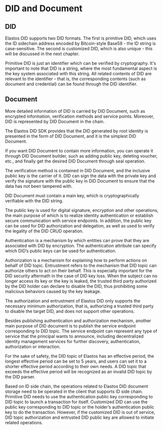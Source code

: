 # DID and Document

## DID

Elastos DID supports two DID formats. The first is primitive DID, which uses the ID sidechain address encoded by Bitcoin-style Base58 - the ID string is case-sensitive. The second is customized DID, which is also unique - this will be discussed in the next chapter.

Primitive DID is just an identifier which can be verified by cryptography. It's important to note that DID is a string, where the most fundamental aspect is the key system associated with this string. All related contents of DID are relevant to the identifier - that is, the corresponding contents (such as document and credential) can be found through the DID identifier.

## Document

More detailed information of DID is carried by DID Document, such as encrypted information, verification methods and service points. Moreover, DID is represented by DID Document in the chain.

The Elastos DID SDK provides that the DID generated by root identity is presented in the form of DID Document, and it is the simplest DID Document.

If you want DID Document to contain more information, you can operate it through DID Document builder, such as adding public key, deleting voucher, etc., and finally get the desired DID Document through seal operation.

The verification method is contained in DID Document, and the inclusive public key is the carrier of it. DID can sign the data with the private key and verify the signature with the public key in DID Document to ensure that the data has not been tampered with.

DID Document must contain a main key, which is cryptographically verifiable with the DID string.

The public key is used for digital signature, encryption and other operations, the main purpose of which is to realize identity authentication or establish secure communication with service endpoints. In addition, the public key can be used for DID authorization and delegation, as well as used to verify the legality of the DID CRUD operation.

Authentication is a mechanism by which entities can prove that they are associated with DID by encryption. The authentication attribute can specify which DID’s public keys can be used for authentication.

Authorization is a mechanism for explaining how to perform actions on behalf of DID topic. Entrustment refers to the mechanism that DID topic can authorize others to act on their behalf. This is especially important for the DID security aftermath in the case of DID key loss. When the subject can no longer access its key or the key is leaked, the trusted third party authorized by the DID holder can declare to disable the DID, thus prohibiting some malicious behaviors caused by the key leakage.

The authorization and entrustment of Elastos DID only supports the necessary minimum authorization, that is, authorizing a trusted third party to disable the target DID, and does not support other operations.

Besides publishing authentication and authorization mechanism, another main purpose of DID document is to publish the service endpoint corresponding to DID topic. The service endpoint can represent any type of service that the principal wants to announce, including decentralized identity management services for further discovery, authentication, authorization or interaction.

For the sake of safety, the DID topic of Elastos has an effective period, the longest effective period can be set to 5 years, and users can set it to a shorter effective period according to their own needs. A DID topic that exceeds the effective period will be recognized as an invalid DID topic by the DID parser.

Based on ID side chain, the operations related to Elastos DID document storage need to be operated in the client that supports ID side chain. Primitive DID needs to use the authentication public key corresponding to DID topic to launch a transaction for itself. Customized DID can use the public key corresponding to DID topic or the holder’s authentication public key to do the transaction. However, if the customized DID is out of service, DID topic authorization and entrusted DID public key are allowed to initiate related operations.
